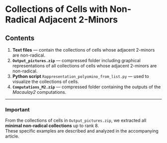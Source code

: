 # Collections of Cells with Non-Radical Adjacent 2-Minors

## Contents

1. **Text files** — contain the collections of cells whose adjacent 2-minors are non-radical.  
2. **`Output_pictures.zip`** — compressed folder including graphical representations of all collections of cells whose adjacent 2-minors are non-radical.  
3. **Python script** `Rappresentation_polyomino_from_list.py` — used to visualize the collections of cells.  
4. **`Computations_M2.zip`** — compressed folder containing the outputs of the *Macaulay2* computations.

---

### Important
From the collections of cells in `Output_pictures.zip`, we extracted all **minimal non-radical collections** up to rank 8.  
These specific examples are described and analyzed in the accompanying article.
